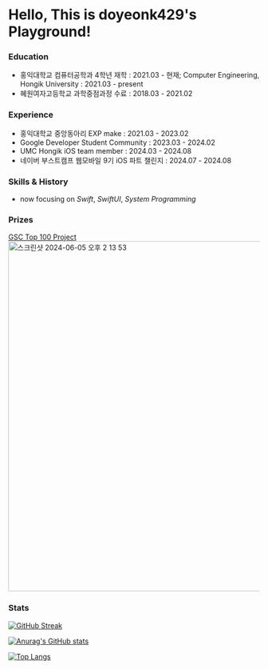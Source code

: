 # Hello, This is doyeonk429's Playground!
### Education
- 홍익대학교 컴퓨터공학과 4학년 재학 : 2021.03 - 현재; Computer Engineering, Hongik University : 2021.03 - present
- 혜원여자고등학교 과학중점과정 수료 : 2018.03 - 2021.02

### Experience
- 홍익대학교 중앙동아리 EXP make : 2021.03 - 2023.02
- Google Developer Student Community : 2023.03 - 2024.02
- UMC Hongik iOS team member : 2024.03 - 2024.08
- 네이버 부스트캠프 웹모바일 9기 iOS 파트 챌린지 : 2024.07 - 2024.08

### Skills & History
- now focusing on *Swift*, *SwiftUI*, *System Programming*


### Prizes
[GSC Top 100 Project](https://github.com/2024-Google-Solution-Challenge-Team5/mobile-ios-native)
<br>
<img width="700" alt="스크린샷 2024-06-05 오후 2 13 53" src="https://github.com/doyeonk429/doyeonk429/assets/80318425/fbbd5ad6-cc22-4823-88c2-838e101ad3be">
<br>

### Stats
[![GitHub Streak](https://streak-stats.demolab.com?user=doyeonk429&theme=swift)](https://git.io/streak-stats)

[![Anurag's GitHub stats](https://github-readme-stats.vercel.app/api?username=doyeonk429&count_private=true&show_icons=true&theme=cobalt)](https://github.com/anuraghazra/github-readme-stats)

[![Top Langs](https://github-readme-stats.vercel.app/api/top-langs/?username=doyeonk429&langs_count=10&layout=compact)](https://github.com/anuraghazra/github-readme-stats)
